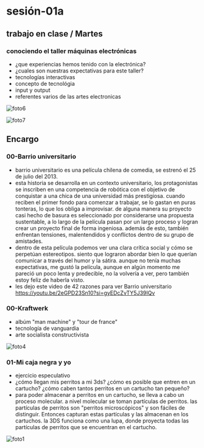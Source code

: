 # sesión-01a

## trabajo en clase / Martes

### conociendo el taller máquinas electrónicas

- ¿que experiencias hemos tenido con la electrónica?
- ¿cuales son nuestras expectativas para este taller?
- tecnologías interactivas
- concepto de tecnológia
- input y output
- referentes varios de las artes electronicas

![foto6](https://github.com/user-attachments/assets/bf64df51-610b-4e25-8dde-08d56e7d7d57)

![foto7](https://github.com/user-attachments/assets/2f946879-bd3c-496a-9e08-25af20795c02)

## Encargo

### 00-Barrio universitario

- barrio universitario es una película chilena de comedia, se estrenó el 25 de julio del 2013.
- esta historia se desarrolla en un contexto universitario, los protagonistas se inscriben en una competencia de robótica con el objetivo de conquistar a una chica de una universidad más prestigiosa. cuando reciben el primer fondo para comenzar a trabajar, se lo gastan en puras tonteras, lo que los obliga a improvisar. de alguna manera su proyecto casi hecho de basura es seleccionado por considerarse una propuesta sustentable, a lo largo de la película pasan por un largo proceso y logran crear un proyecto final de forma ingeniosa. además de esto, también enfrentan tensiones, malentendidos y conflictos dentro de su grupo de amistades.
- dentro de esta película podemos ver una clara crítica social y cómo se perpetúan estereotipos. siento que lograron abordar bien lo que querían comunicar a través del humor y la sátira. aunque no tenía muchas expectativas, me gustó la película, aunque en algún momento me pareció un poco lenta y predecible, no la volvería a ver, pero también estoy feliz de haberla visto.
- les dejo este video de 42 razones para ver Barrio universitario https://youtu.be/2eGPD23Sn10?si=gyEDcZvTY5J39IQv

### 00-Kraftwerk

- albúm "man machine" y "tour de france"
- tecnología de vanguardia
- arte socialista constructivista

![foto4](https://github.com/user-attachments/assets/1e42a54d-2365-40c1-bd70-65c93ae56f55)

### 01-Mi caja negra y yo

- ejercicio especulativo
- ¿cómo llegan mis perritos a mi 3ds? ¿cómo es posible que entren en un cartucho? ¿cómo caben tantos perritos en un cartucho tan pequeño?
- para poder almacenar a perritos en un cartucho, se lleva a cabo un proceso molecular. a nivel molecular se toman partículas de perritos. las partículas de perritos son "perritos microscópicos" y son fáciles de distinguir. Entonces capturan estas partículas y las almacenan en los cartuchos. la 3DS funciona como una lupa, donde proyecta todas las partículas de perritos que se encuentran en el cartucho.

![foto1](https://github.com/user-attachments/assets/27bde512-b2ea-475e-8833-fa6e4e4d4cc2)

